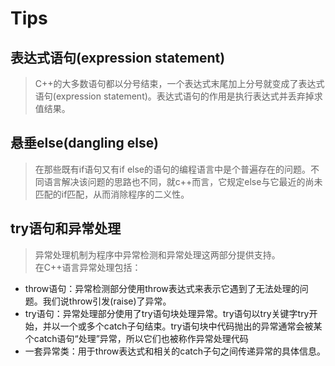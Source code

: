 # Tips

## 表达式语句(expression statement)
>C++的大多数语句都以分号结束，一个表达式末尾加上分号就变成了表达式语句(expression statement)。表达式语句的作用是执行表达式并丢弃掉求值结果。

## 悬垂else(dangling else)
>在那些既有if语句又有if else的语句的编程语言中是个普遍存在的问题。不同语言解决该问题的思路也不同，就c++而言，它规定else与它最近的尚未匹配的if匹配，从而消除程序的二义性。

## try语句和异常处理
>异常处理机制为程序中异常检测和异常处理这两部分提供支持。  
>在C++语言异常处理包括：
- throw语句：异常检测部分使用throw表达式来表示它遇到了无法处理的问题。我们说throw引发(raise)了异常。
- try语句：异常处理部分使用了try语句块处理异常。try语句以try关键字try开始，并以一个或多个catch子句结束。try语句块中代码抛出的异常通常会被某个catch语句“处理”异常，所以它们也被称作异常处理代码
- 一套异常类：用于throw表达式和相关的catch子句之间传递异常的具体信息。
